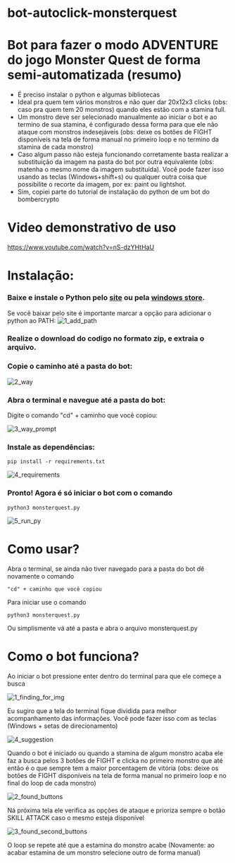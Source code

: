 # bot-autoclick-monsterquest

# Bot para fazer o modo ADVENTURE do jogo Monster Quest de forma semi-automatizada (resumo)

- É preciso instalar o python e algumas bibliotecas 
- Ideal pra quem tem vários monstros e não quer dar 20x12x3 clicks (obs: caso pra quem tem 20 monstros) quando eles estão com a stamina full.
- Um monstro deve ser selecionado manualmente ao iniciar o bot e ao termino de sua stamina, é configurado dessa forma para que ele não ataque com monstros indesejáveis (obs: deixe os botões de FIGHT disponíveis na tela de forma manual no primeiro loop e no termino da stamina de cada monstro) 
- Caso algum passo não esteja funcionando corretamente basta realizar a substituição da imagem na pasta do bot por outra equivalente (obs: matenha o mesmo nome da imagem substituída). Você pode fazer isso usando as teclas (Windows+shift+s) ou qualquer outra coisa que possibilite o recorte da imagem, por ex: paint ou lightshot.
- Sim, copiei parte do tutorial de instalação do python de um bot do bombercrypto

# Video demonstrativo de uso
https://www.youtube.com/watch?v=nS-dzYHtHaU

# Instalação:
### Baixe e instale o Python pelo [site](https://www.python.org/downloads/) ou pela [windows store](https://www.microsoft.com/p/python-37/9nj46sx7x90p?activetab=pivot:overviewtab).

Se você baixar pelo site é importante marcar a opção para adicionar o
python ao PATH:
![1_add_path](https://user-images.githubusercontent.com/58611244/151722169-ff4eee79-4d90-465b-84a9-14a727512667.png)

### Realize o download do codigo no formato zip, e extraia o arquivo.

### Copie o caminho até a pasta do bot:

![2_way](https://user-images.githubusercontent.com/58611244/151722173-7c05af95-fd58-4722-92ef-5e52d8f19bdd.png)

### Abra o terminal e navegue até a pasta do bot:
Digite o comando "cd" + caminho que você copiou:

![3_way_prompt](https://user-images.githubusercontent.com/58611244/151722174-ad70c688-6007-49c6-8db5-202095102454.png) 

### Instale as dependências:

```
pip install -r requirements.txt
```
  
![4_requirements](https://user-images.githubusercontent.com/58611244/151722175-470d51fb-a4db-4215-849f-aaf6575f78a8.png)

### Pronto! Agora é só iniciar o bot com o comando

```
python3 monsterquest.py
```

![5_run_py](https://user-images.githubusercontent.com/58611244/151722176-c6cc07ef-4c24-4052-ba53-93093de033ce.png)

# Como usar?

Abra o terminal, se ainda não tiver navegado para a pasta do bot dê novamente o comando

```
"cd" + caminho que você copiou
```

Para iniciar use o comando 

```
python3 monsterquest.py
```

Ou simplismente vá até a pasta e abra o arquivo monsterquest.py 

# Como o bot funciona?

Ao iniciar o bot pressione enter dentro do terminal para que ele começe a busca

![1_finding_for_img](https://user-images.githubusercontent.com/58611244/151724009-8e69a80e-380c-498e-8df1-64ac406ac5db.png)

Eu sugiro que a tela do terminal fique dividida para melhor acompanhamento das informações. Você pode fazer isso com as teclas (Windows + setas de direcionamento)

![4_suggestion](https://user-images.githubusercontent.com/58611244/151724015-51f1b005-d576-4b8f-9f3f-3b7639b41ee9.png)

Quando o bot é iniciado ou quando a stamina de algum monstro acaba ele faz a busca pelos 3 botões de FIGHT e clicka no primeiro monstro que até então é o que sempre tem a maior porcentagem de vitória (obs: deixe os botões de FIGHT disponíveis na tela de forma manual no primeiro loop e no final do loop de cada monstro) 

![2_found_buttons](https://user-images.githubusercontent.com/58611244/151724012-6c80ea25-d003-4fe3-8f38-447f59eeea3d.png)

Ná próxima tela ele verifica as opções de ataque e prioriza sempre o botão SKILL ATTACK caso o mesmo esteja disponível

![3_found_second_buttons](https://user-images.githubusercontent.com/58611244/151724014-b67f1056-1441-4812-bd6e-047105ae7889.png)

O loop se repete até que a estamina do monstro acabe (Novamente: ao acabar estamina de um monstro selecione outro de forma manual)



